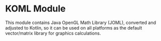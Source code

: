 # KOML Module

This module contains Java OpenGL Math Library (JOML), converted and adjusted to Kotlin,
so it can be used on all platforms as the default vector/matrix library for graphics calculations.